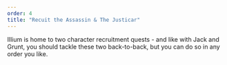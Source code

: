 ```yaml
---
order: 4
title: "Recuit the Assassin & The Justicar"
--- 
```


Illium is home to two character recruitment quests - and like with Jack and Grunt, you should tackle these two back-to-back, but you can do so in any order you like.


